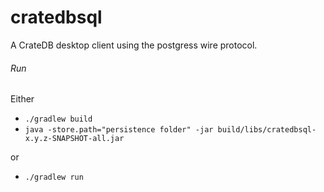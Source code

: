 # cratedbsql
A CrateDB desktop client using the postgress wire protocol.

###### Run

Either
 
- `./gradlew build`
- `java -store.path="persistence folder" -jar build/libs/cratedbsql-x.y.z-SNAPSHOT-all.jar`

or

- `./gradlew run`


